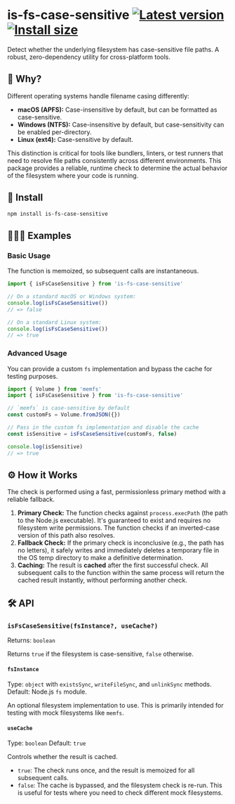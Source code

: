# is-fs-case-sensitive [![Latest version](https://badgen.net/npm/v/is-fs-case-sensitive)](https://npm.im/is-fs-case-sensitive) [![Install size](https://packagephobia.now.sh/badge?p=is-fs-case-sensitive)](https://packagephobia.now.sh/result?p=is-fs-case-sensitive)

Detect whether the underlying filesystem has case-sensitive file paths. A robust, zero-dependency utility for cross-platform tools.

## 🤔 Why?

Different operating systems handle filename casing differently:

- **macOS (APFS):** Case-insensitive by default, but can be formatted as case-sensitive.
- **Windows (NTFS):** Case-insensitive by default, but case-sensitivity can be enabled per-directory.
- **Linux (ext4):** Case-sensitive by default.

This distinction is critical for tools like bundlers, linters, or test runners that need to resolve file paths consistently across different environments. This package provides a reliable, runtime check to determine the actual behavior of the filesystem where your code is running.

## 🚀 Install

```sh
npm install is-fs-case-sensitive
````

## 👨🏻‍🏫 Examples

### Basic Usage

The function is memoized, so subsequent calls are instantaneous.

```ts
import { isFsCaseSensitive } from 'is-fs-case-sensitive'

// On a standard macOS or Windows system:
console.log(isFsCaseSensitive())
// => false

// On a standard Linux system:
console.log(isFsCaseSensitive())
// => true
```

### Advanced Usage

You can provide a custom `fs` implementation and bypass the cache for testing purposes.

```ts
import { Volume } from 'memfs'
import { isFsCaseSensitive } from 'is-fs-case-sensitive'

// `memfs` is case-sensitive by default
const customFs = Volume.fromJSON({})

// Pass in the custom fs implementation and disable the cache
const isSensitive = isFsCaseSensitive(customFs, false)

console.log(isSensitive)
// => true
```

## ⚙️ How it Works

The check is performed using a fast, permissionless primary method with a reliable fallback.

1.  **Primary Check:** The function checks against `process.execPath` (the path to the Node.js executable). It's guaranteed to exist and requires no filesystem write permissions. The function checks if an inverted-case version of this path also resolves.
2.  **Fallback Check:** If the primary check is inconclusive (e.g., the path has no letters), it safely writes and immediately deletes a temporary file in the OS temp directory to make a definitive determination.
3.  **Caching:** The result is **cached** after the first successful check. All subsequent calls to the function within the same process will return the cached result instantly, without performing another check.

## 🛠️ API

### `isFsCaseSensitive(fsInstance?, useCache?)`

Returns: `boolean`

Returns `true` if the filesystem is case-sensitive, `false` otherwise.

#### `fsInstance`

Type: `object` with `existsSync`, `writeFileSync`, and `unlinkSync` methods.
Default: Node.js `fs` module.

An optional filesystem implementation to use. This is primarily intended for testing with mock filesystems like `memfs`.

#### `useCache`

Type: `boolean`
Default: `true`

Controls whether the result is cached.
- `true`: The check runs once, and the result is memoized for all subsequent calls.
- `false`: The cache is bypassed, and the filesystem check is re-run. This is useful for tests where you need to check different mock filesystems.
